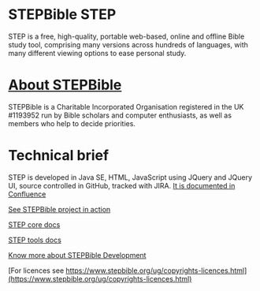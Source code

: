 # STEPBible STEP
STEP is a free, high-quality, portable web-based, online and offline Bible study tool, comprising many versions across hundreds of languages, with many different viewing options to ease personal study.

# [About STEPBible](https://www.stepbible.org)  
STEPBible is a Charitable Incorporated Organisation registered in the UK #1193952 run by Bible scholars and computer enthusiasts, as well as members who help to decide priorities.   
 
# Technical brief
STEP is developed in Java SE, HTML, JavaScript using JQuery and JQuery UI, source controlled in GitHub, tracked with JIRA.
[It is documented in Confluence](https://stepweb.atlassian.net/wiki/spaces/TYNSTEP/pages)




[See STEPBible project in action](https://www.stepbible.org)

[STEP core docs](./step-core-docs/)

[STEP tools docs](./step-tools-docs/)

[Know more about STEPBible Development](https://stepweb.atlassian.net/wiki/spaces/TYNSTEP/pages)

[For licences see https://www.stepbible.org/ug/copyrights-licences.html](https://www.stepbible.org/ug/copyrights-licences.html)


